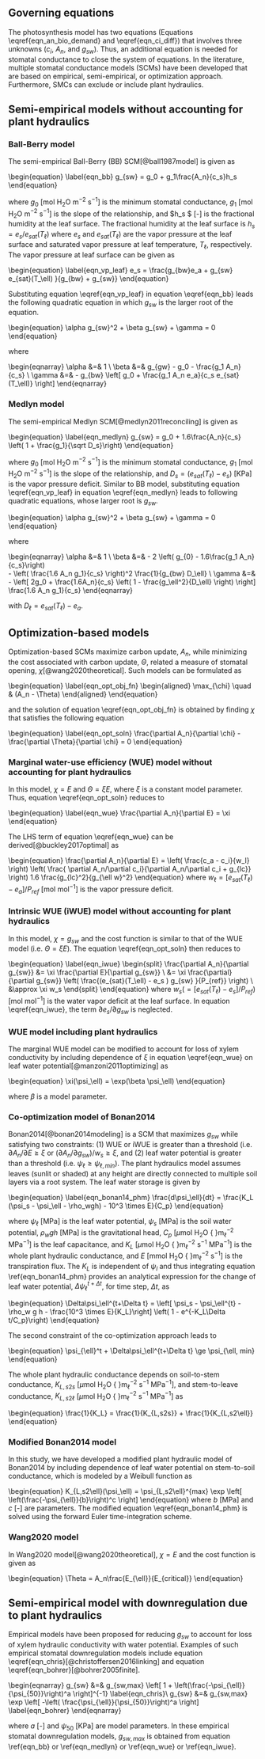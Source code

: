 ## Governing equations

The photosynthesis model has two equations (Equations \eqref{eqn_an_bio_demand} and \eqref{eqn_ci_diff}) that 
involves three unknowns ($c_i$, $A_n$, and $g_{sw}$). Thus, an additional equation is needed for stomatal 
conductance to close the system of equations.
In the literature, multiple stomatal conductance models (SCMs) have been developed that are
based on empirical, semi-empirical, or optimization approach. Furthermore,
SMCs can exclude or include plant hydraulics.

## Semi-empirical models without accounting for plant hydraulics

### **Ball-Berry model**

The semi-empirical Ball-Berry (BB) SCM[@ball1987model] is given as

\begin{equation}
\label{eqn_bb}
g_{sw} = g_0 + g_1\frac{A_n}{c_s}h_s
\end{equation}

where 
$g_0$ [mol H$_2$O m$^{-2}$ s$^{-1}$] is the minimum stomatal conductance,
$g_1$ [mol H$_2$O m$^{-2}$ s$^{-1}$] is the slope of the relationship, and
$h_s $ [-] is the fractional humidity at the leaf surface.
The fractional humidity at the leaf surface is $h_s = e_s/e_{sat}(T_\ell)$
where $e_s$ and $e_{sat}(T_\ell)$ are the vapor pressure at the leaf surface
and saturated vapor pressure at leaf temperature, $T_\ell$, respectively.
The vapor pressure at leaf surface can be given as

\begin{equation}
\label{eqn_vp_leaf}
e_s = \frac{g_{bw}e_a + g_{sw} e_{sat}(T_\ell) }{g_{bw} + g_{sw}}
\end{equation}

Substituting equation \eqref{eqn_vp_leaf} in equation \eqref{eqn_bb} leads the
following quadratic equation in which $g_{sw}$ is the larger root of
the equation.

\begin{equation}
\alpha g_{sw}^2 + \beta  g_{sw}  + \gamma = 0
\end{equation}

where

\begin{eqnarray}
\alpha &=&  1 \\
\beta  &=&  g_{gw} - g_0 - \frac{g_1 A_n}{c_s} \\
\gamma &=& - g_{bw} \left[ g_0 + \frac{g_1 A_n e_a}{c_s e_{sat}(T_\ell)} \right]
\end{eqnarray}


### **Medlyn model**
The semi-empirical Medlyn SCM[@medlyn2011reconciling] is given as

\begin{equation}
\label{eqn_medlyn}
g_{sw} = g_0 + 1.6\frac{A_n}{c_s} \left( 1 + \frac{g_1}{\sqrt D_s}\right)
\end{equation}

where 
$g_0$ [mol H$_2$O m$^{-2}$ s$^{-1}$] is the minimum stomatal conductance,
$g_1$ [mol H$_2$O m$^{-2}$ s$^{-1}$] is the slope of the relationship, and
$D_s = (e_{sat}(T_\ell) - e_s)$ [KPa] is the vapor pressure deficit.
Similar to BB model, substituting equation \eqref{eqn_vp_leaf} in equation \eqref{eqn_medlyn}
leads to following quadratic equations, whose larger root is $g_{sw}$.

\begin{equation}
\alpha g_{sw}^2 + \beta  g_{sw}  + \gamma = 0
\end{equation}

where

\begin{eqnarray}
\alpha &=&  1 \\
\beta  &=&  - 2 \left( g_{0} - 1.6\frac{g_1 A_n}{c_s}\right)  
						- \left( \frac{1.6 A_n g_1}{c_s} \right)^2 \frac{1}{g_{bw} D_\ell} \\
\gamma &=& - \left[ 2g_0 + \frac{1.6A_n}{c_s} \left( 1 - \frac{g_\ell^2}{D_\ell} \right) \right] \frac{1.6 A_n g_1}{c_s}
\end{eqnarray}

with $D_\ell = e_{sat}(T_\ell) - e_a$.


## Optimization-based models

Optimization-based SCMs maximize carbon update, $A_n$, while
minimizing the cost associated with carbon update, $\Theta$,
related a measure of stomatal opening, $\chi$[@wang2020theoretical].
Such models can be formulated as

\begin{equation}
\label{eqn_opt_obj_fn}
\begin{aligned}
\max_{\chi} \quad & (A_n - \Theta)
\end{aligned}
\end{equation}

and the solution of equation \eqref{eqn_opt_obj_fn} is obtained by finding
$\chi$ that satisfies the following equation

\begin{equation}
\label{eqn_opt_soln}
\frac{\partial A_n}{\partial \chi} - \frac{\partial \Theta}{\partial \chi} = 0
\end{equation}



### **Marginal water-use efficiency (WUE) model without accounting for plant hydraulics**

In this model, $\chi = E$ and $\Theta = \xi E$, where
$\xi$ is a constant model parameter. Thus, equation \eqref{eqn_opt_soln} reduces to

\begin{equation}
\label{eqn_wue}
\frac{\partial A_n}{\partial E} = \xi
\end{equation}

The LHS term of equation \eqref{eqn_wue} can be derived[@buckley2017optimal] as

\begin{equation}
\frac{\partial A_n}{\partial E} =
  		\left( \frac{c_a - c_i}{w_l} \right) 
		  \left( \frac{ \partial A_n/\partial c_i}{\partial A_n/\partial c_i + g_{lc}} \right) 
		  1.6 \frac{g_{lc}^2}{g_{\ell w}^2}
\end{equation}
where $w_\ell = \left[ e_{sat}(T_\ell) - e_a \right]/P_{ref}$ [mol mol$^{-1}$] is the vapor pressure
deficit.


### **Intrinsic WUE (iWUE) model without accounting for plant hydraulics**

In this model, $\chi = g_{sw}$ and the cost function is similar to that
of the WUE model (i.e. $\Theta = \xi E$). The equation \eqref{eqn_opt_soln} then reduces to

\begin{equation}
\label{eqn_iwue}
\begin{split}
\frac{\partial A_n}{\partial g_{sw}} &= \xi \frac{\partial E}{\partial g_{sw}} \\
&= \xi \frac{\partial}{\partial g_{sw}} \left( \frac{(e_{sat}(T_\ell) - e_s ) g_{sw} }{P_{ref}} \right) \\
&\approx \xi w_s
\end{split}
\end{equation}
where
$w_s (= [e_{sat}(T_\ell) - e_s]/P_{ref})$ [mol mol$^{-1}$] is the water vapor deficit
at the leaf surface. In equation \eqref{eqn_iwue}, the term $\partial e_s/\partial g_{sw}$ is neglected.

### **WUE model including plant hydraulics**

The marginal WUE model can be modified to account for
loss of xylem conductivity by including dependence of $\xi$
in equation \eqref{eqn_wue} on leaf water potential[@manzoni2011optimizing] as

\begin{equation}
\xi(\psi_\ell) = \exp(\beta \psi_\ell)
\end{equation}

where $\beta$ is a model parameter.

### **Co-optimization model of Bonan2014**

Bonan2014[@bonan2014modeling] is a SCM that maximizes $g_{sw}$ while satisfying
two constraints: 
(1) WUE or iWUE is greater than a threshold (i.e. $\partial A_n/\partial E \ge \xi$ or $(\partial A_n/\partial g_{sw})/w_s \ge \xi$, and
(2) leaf water potential is greater than a threshold (i.e. $\psi_\ell \ge \psi_{\ell, min})$.
The plant hydraulics model assumes leaves (sunlit or shaded) at any height
are directly connected to multiple soil layers via a root system. The leaf water storage is
given by

\begin{equation}
\label{eqn_bonan14_phm}
\frac{d\psi_\ell}{dt} = \frac{K_L (\psi_s - \psi_\ell - \rho_wgh) - 10^3 \times E}{C_p}
\end{equation}

where
$\psi_\ell$ [MPa] is the leaf water potential,
$\psi_s$ [MPa] is the soil water potential,
$\rho_wgh$ [MPa] is the gravitational head,
$C_p$ [$\mu$mol H$_2$O { }m$^{-2}_\ell$ MPa$^{-1}$] is the leaf capacitance, and
$K_L$ [$\mu$mol H$_2$O { }m$^{-2}_\ell$ s$^{-1}$ MPa$^{-1}$] is the whole plant hydraulic conductance, and
$E$ [mmol H$_2$O { }m$^{-2}_\ell$ s$^{-1}$] is the transpiration flux.
The $K_L$ is independent of $\psi_l$ and thus integrating equation \ref{eqn_bonan14_phm} 
provides an analytical expression for the change of leaf water potential, $\Delta \psi_\ell^{t+\Delta t}$,
for time step, $\Delta t$, as

\begin{equation}
\Delta\psi_\ell^{t+\Delta t} = \left[ \psi_s - \psi_\ell^{t} - \rho_w g h - \frac{10^3 \times E}{K_L}\right]
	\left( 1 - e^{-K_L\Delta t/C_p}\right)
\end{equation}

The second constraint of the co-optimization approach leads to

\begin{equation}
	\psi_{\ell}^t + \Delta\psi_\ell^{t+\Delta t} \ge \psi_{\ell, min}
\end{equation}

The whole plant hydraulic conductance depends on
soil-to-stem conductance, $K_{L,s2s}$ [$\mu$mol H$_2$O { }m$^{-2}_\ell$ s$^{-1}$ MPa$^{-1}$], and
stem-to-leave conductance, $K_{L,s2\ell}$ [$\mu$mol H$_2$O { }m$^{-2}_\ell$ s$^{-1}$ MPa$^{-1}$] as

\begin{equation}
\frac{1}{K_L} = \frac{1}{K_{L,s2s}} + \frac{1}{K_{L,s2\ell}}
\end{equation}

### **Modified Bonan2014 model**

In this study, we have developed a modified plant hydraulic model of Bonan2014 by including dependence 
of leaf water potential on stem-to-soil conductance, which is modeled by a Weibull function as

\begin{equation}
	K_{L,s2\ell}(\psi_\ell) = \psi_{L,s2\ell}^{max} \exp \left[ \left(\frac{-\psi_{\ell}}{b}\right)^c \right]
\end{equation}
where 
$b$ [MPa] and $c$ [-] are parameters.
The modified equation \eqref{eqn_bonan14_phm} is solved using the forward
Euler time-integration scheme.

### **Wang2020 model**

In Wang2020 model[@wang2020theoretical], $\chi = E$ and the cost function is given as

\begin{equation}
\Theta = A_n\frac{E_{\ell}}{E_{critical}}
\end{equation}


## Semi-empirical model with downregulation due to plant hydraulics

Empirical models have been proposed for reducing $g_{sw}$ to account for loss
of xylem hydraulic conductivity with water potential. Examples of such 
empirical stomatal downregulation models include equation \eqref{eqn_chris}[@christoffersen2016linking]
and equation \eqref{eqn_bohrer}[@bohrer2005finite].

\begin{eqnarray}
g_{sw} &=& g_{sw,max} \left[ 1 + \left(\frac{-\psi_{\ell}}{\psi_{50}}\right)^a \right]^{-1} \label{eqn_chris}\\
g_{sw} &=& g_{sw,max} \exp \left[ -\left( \frac{\psi_{\ell}}{\psi_{50}}\right)^a \right] \label{eqn_bohrer}
\end{eqnarray}

where $a$ [-] and $\psi_{50}$ [KPa] are model parameters.
In these empirical stomatal downregulation models, $g_{sw,max}$ is
obtained from equation 
\ref{eqn_bb} or
\ref{eqn_medlyn} or
\ref{eqn_wue} or
\ref{eqn_iwue}.



